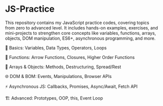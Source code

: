 # JS-Practice
This repository contains my JavaScript practice codes, covering topics from zero to advanced level. It includes hands-on examples, exercises, and mini-projects to strengthen core concepts like variables, functions, arrays, objects, DOM manipulation, ES6+, asynchronous programming, and more.

📘 Basics: Variables, Data Types, Operators, Loops

🔧 Functions: Arrow Functions, Closures, Higher Order Functions

📂 Arrays & Objects: Methods, Destructuring, Spread/Rest

🌐 DOM & BOM: Events, Manipulations, Browser APIs

⚡ Asynchronous JS: Callbacks, Promises, Async/Await, Fetch API

🏗️ Advanced: Prototypes, OOP, this, Event Loop
